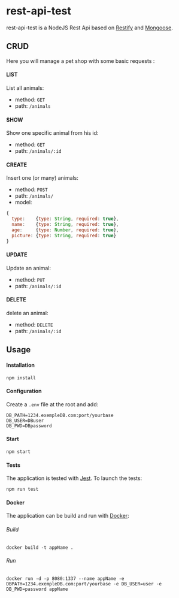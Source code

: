 # rest-api-test
rest-api-test is a NodeJS Rest Api based on [Restify](https://github.com/restify/node-restify) and [Mongoose](https://github.com/Automattic/mongoose).

## CRUD
Here you will manage a pet shop with some basic requests :

#### LIST
List all animals:

* method: `GET`
* path: `/animals`

#### SHOW
Show one specific animal from his id:

* method: `GET`
* path: `/animals/:id`

#### CREATE
Insert one (or many) animals:

* method: `POST`
* path: `/animals/`
* model: 
```javascript
{
  type:    {type: String, required: true},
  name:    {type: String, required: true},
  age:     {type: Number, required: true},
  picture: {type: String, required: true}
}
```

#### UPDATE
Update an animal:

* method: `PUT`
* path: `/animals/:id`

#### DELETE
delete an animal:

* method: `DELETE`
* path: `/animals/:id`

## Usage
#### Installation

```
npm install
```
#### Configuration
Create a `.env` file at the root and add: 
```
DB_PATH=1234.exempleDB.com:port/yourbase
DB_USER=DBuser
DB_PWD=DBpassword
```

#### Start
```
npm start
```

#### Tests
The application is tested with [Jest](https://facebook.github.io/jest/).
To launch the tests:
```
npm run test
```

#### Docker
The application can be build and run with [Docker](https://www.docker.com/):

###### Build

```
docker build -t appName .
```

###### Run

```
docker run -d -p 8080:1337 --name appName -e DBPATH=1234.exempleDB.com:port/yourbase -e DB_USER=user -e DB_PWD=password appName
```
